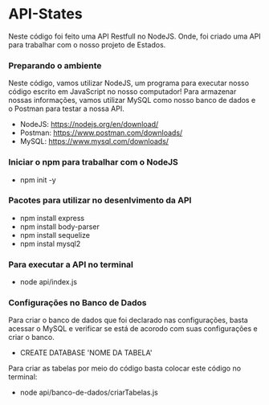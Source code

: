 <h1>API-States</h1>

Neste código foi feito uma API Restfull no NodeJS. Onde, foi criado uma API para trabalhar com o nosso projeto de Estados.

### Preparando o ambiente

Neste código, vamos utilizar NodeJS, um programa para executar nosso código escrito em JavaScript no nosso computador! Para armazenar nossas informações, vamos utilizar MySQL como nosso banco de dados e o Postman para testar a nossa API.

* NodeJS: https://nodejs.org/en/download/
* Postman: https://www.postman.com/downloads/
* MySQL: https://www.mysql.com/downloads/

### Iniciar o npm para trabalhar com o NodeJS
* npm init -y

### Pacotes para utilizar no desenlvimento da API
* npm install express
* npm install  body-parser
* npm install sequelize
* npm instal mysql2

### Para executar a API no terminal
* node api/index.js

### Configurações no Banco de Dados

Para criar o banco de dados  que foi declarado nas configurações, basta acessar o MySQL
e verificar se está de acorodo com suas configurações e criar o banco.

* CREATE DATABASE 'NOME DA TABELA'

Para criar as tabelas por meio do código basta colocar este código no terminal:
* node api/banco-de-dados/criarTabelas.js


